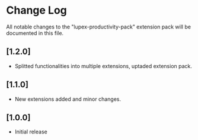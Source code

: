 # Change Log

All notable changes to the "lupex-productivity-pack" extension pack will be documented in this file.

## [1.2.0]

-   Splitted functionalities into multiple extensions, uptaded extension pack.

## [1.1.0]

-   New extensions added and minor changes.

## [1.0.0]

-   Initial release
